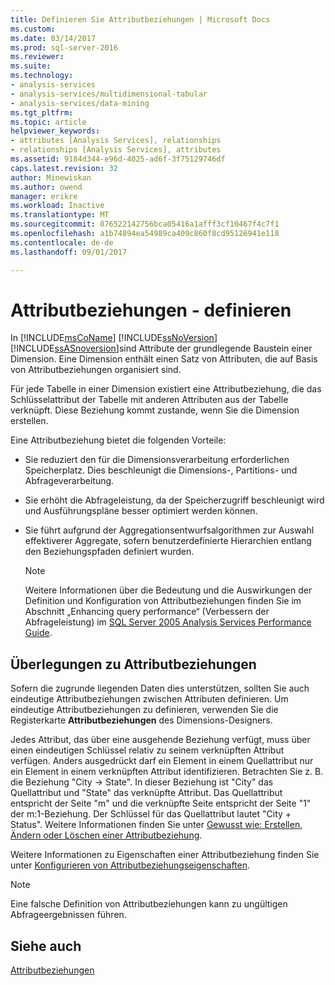 ```yaml
---
title: Definieren Sie Attributbeziehungen | Microsoft Docs
ms.custom: 
ms.date: 03/14/2017
ms.prod: sql-server-2016
ms.reviewer: 
ms.suite: 
ms.technology:
- analysis-services
- analysis-services/multidimensional-tabular
- analysis-services/data-mining
ms.tgt_pltfrm: 
ms.topic: article
helpviewer_keywords:
- attributes [Analysis Services], relationships
- relationships [Analysis Services], attributes
ms.assetid: 9184d344-e96d-4025-ad6f-3f75129746df
caps.latest.revision: 32
author: Minewiskan
ms.author: owend
manager: erikre
ms.workload: Inactive
ms.translationtype: MT
ms.sourcegitcommit: 876522142756bca05416a1afff3cf10467f4c7f1
ms.openlocfilehash: a1b74894ea54989ca409c860f8cd95126941e118
ms.contentlocale: de-de
ms.lasthandoff: 09/01/2017

---
```

# <a name="attribute-relationships---define"></a>Attributbeziehungen - definieren
  In [!INCLUDE[msCoName](../../includes/msconame-md.md)] [!INCLUDE[ssNoVersion](../../includes/ssnoversion-md.md)] [!INCLUDE[ssASnoversion](../../includes/ssasnoversion-md.md)]sind Attribute der grundlegende Baustein einer Dimension. Eine Dimension enthält einen Satz von Attributen, die auf Basis von Attributbeziehungen organisiert sind.  
  
 Für jede Tabelle in einer Dimension existiert eine Attributbeziehung, die das Schlüsselattribut der Tabelle mit anderen Attributen aus der Tabelle verknüpft. Diese Beziehung kommt zustande, wenn Sie die Dimension erstellen.  
  
 Eine Attributbeziehung bietet die folgenden Vorteile:  
  
-   Sie reduziert den für die Dimensionsverarbeitung erforderlichen Speicherplatz. Dies beschleunigt die Dimensions-, Partitions- und Abfrageverarbeitung.  
  
-   Sie erhöht die Abfrageleistung, da der Speicherzugriff beschleunigt wird und Ausführungspläne besser optimiert werden können.  
  
-   Sie führt aufgrund der Aggregationsentwurfsalgorithmen zur Auswahl effektiverer Aggregate, sofern benutzerdefinierte Hierarchien entlang den Beziehungspfaden definiert wurden.  
  
    > [!NOTE]  
    >  Weitere Informationen über die Bedeutung und die Auswirkungen der Definition und Konfiguration von Attributbeziehungen finden Sie im Abschnitt „Enhancing query performance“ (Verbessern der Abfrageleistung) im [SQL Server 2005 Analysis Services Performance Guide](http://go.microsoft.com/fwlink/?LinkId=81621).  
  
## <a name="attribute-relationship-considerations"></a>Überlegungen zu Attributbeziehungen  
 Sofern die zugrunde liegenden Daten dies unterstützen, sollten Sie auch eindeutige Attributbeziehungen zwischen Attributen definieren. Um eindeutige Attributbeziehungen zu definieren, verwenden Sie die Registerkarte **Attributbeziehungen** des Dimensions-Designers.  
  
 Jedes Attribut, das über eine ausgehende Beziehung verfügt, muss über einen eindeutigen Schlüssel relativ zu seinem verknüpften Attribut verfügen. Anders ausgedrückt darf ein Element in einem Quellattribut nur ein Element in einem verknüpften Attribut identifizieren. Betrachten Sie z. B. die Beziehung "City -> State". In dieser Beziehung ist "City" das Quellattribut und "State" das verknüpfte Attribut. Das Quellattribut entspricht der Seite "m" und die verknüpfte Seite entspricht der Seite "1" der m:1-Beziehung. Der Schlüssel für das Quellattribut lautet "City + Status". Weitere Informationen finden Sie unter [Gewusst wie: Erstellen, Ändern oder Löschen einer Attributbeziehung](../../analysis-services/multidimensional-models/attribute-relationships-create-modify-or-delete-relationship.md).  
  
 Weitere Informationen zu Eigenschaften einer Attributbeziehung finden Sie unter [Konfigurieren von Attributbeziehungseigenschaften](../../analysis-services/multidimensional-models/attribute-relationships-configure-attribute-properties.md).  
  
> [!NOTE]  
>  Eine falsche Definition von Attributbeziehungen kann zu ungültigen Abfrageergebnissen führen.  
  
## <a name="see-also"></a>Siehe auch  
 [Attributbeziehungen](../../analysis-services/multidimensional-models-olap-logical-dimension-objects/attribute-relationships.md)  
  
  

